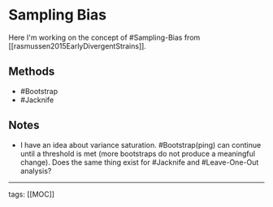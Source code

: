 # Sampling Bias

Here I'm working on the concept of #Sampling-Bias from [[rasmussen2015EarlyDivergentStrains]].

## Methods

- #Bootstrap
- #Jacknife

## Notes

- I have an idea about variance saturation. #Bootstrap(ping) can continue until a threshold is met (more bootstraps do not produce a meaningful change). Does the same thing exist for #Jacknife and #Leave-One-Out analysis?

---

tags: [[MOC]]